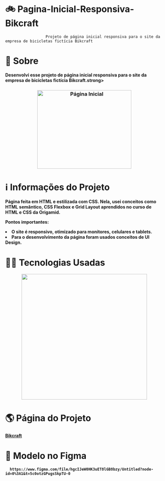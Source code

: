# 🚲 Pagina-Inicial-Responsiva-Bikcraft

                      Projeto de página inicial responsiva para o site da empresa de bicicletas fictícia Bikcraft
                                                   


# 🔎 **Sobre**
                                              
<p><strong>Desenvolvi esse projeto de página inicial responsiva para o site da empresa de bicicletas fictícia Bikcraft.strong><p>

<h3 align="center">
    <img src="https://user-images.githubusercontent.com/113942221/211700574-7db5181c-cb5a-4e37-a75b-3963add5136f.png" width="300" height="250" alt="Página Inicial">
</h3>


# ℹ️ **Informações do Projeto**

Página feita em HTML e estilizada com CSS. Nela, usei conceitos como HTML semântico, CSS Flexbox e Grid Layout aprendidos no curso de HTML e CSS da Origamid.

Pontos importantes:

<li>O site é responsivo, otimizado para monitores, celulares e tablets.</li>

<li>Para o desenvolvimento da página foram usados conceitos de UI Design.</li>


# 👩‍💻 **Tecnologias Usadas**

<p align="center">
<img width="400" src="https://user-images.githubusercontent.com/113942221/211683012-c76dcf55-a359-46d9-b7de-5b0792025e80.jpg">
</p>

# 🌎 **Página do Projeto**
[Bikcraft](https://araujoeduarda.github.io/Pagina-Inicial-Responsiva-Bikcraft/)

# 🎨 **Modelo no Figma**
      https://www.figma.com/file/hgcIJeW0HK3uET8lGB8bzy/Untitled?node-id=0%3A1&t=5c0otzGPugsSkpTU-0
